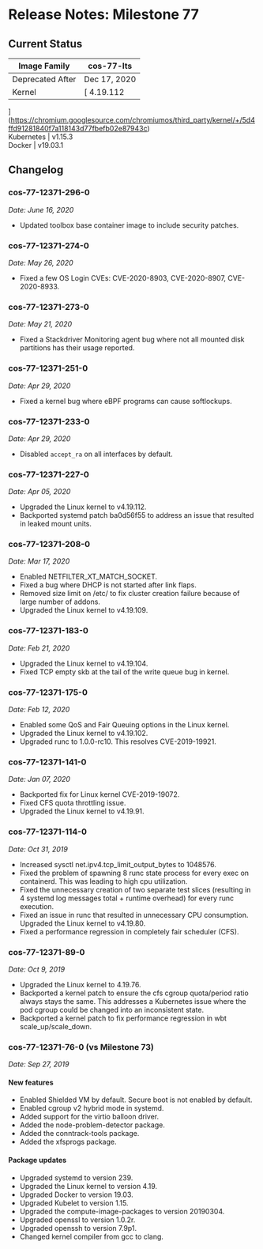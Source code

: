 #  Release Notes: Milestone 77

##  Current Status

Image Family  |  cos-77-lts  
---|---  
Deprecated After  |  Dec 17, 2020  
Kernel  |  [ 4.19.112
](https://chromium.googlesource.com/chromiumos/third_party/kernel/+/5d4ffd91281840f7a118143d77fbefb02e87943c)  
Kubernetes  |  v1.15.3  
Docker  |  v19.03.1  
  
##  Changelog

###  cos-77-12371-296-0

_Date: June 16, 2020_

  * Updated toolbox base container image to include security patches. 

###  cos-77-12371-274-0

_Date: May 26, 2020_

  * Fixed a few OS Login CVEs: CVE-2020-8903, CVE-2020-8907, CVE-2020-8933. 

###  cos-77-12371-273-0

_Date: May 21, 2020_

  * Fixed a Stackdriver Monitoring agent bug where not all mounted disk partitions has their usage reported. 

###  cos-77-12371-251-0

_Date: Apr 29, 2020_

  * Fixed a kernel bug where eBPF programs can cause softlockups. 

###  cos-77-12371-233-0

_Date: Apr 29, 2020_

  * Disabled `accept_ra` on all interfaces by default. 

###  cos-77-12371-227-0

_Date: Apr 05, 2020_

  * Upgraded the Linux kernel to v4.19.112. 
  * Backported systemd patch ba0d56f55 to address an issue that resulted in leaked mount units. 

###  cos-77-12371-208-0

_Date: Mar 17, 2020_

  * Enabled NETFILTER_XT_MATCH_SOCKET. 
  * Fixed a bug where DHCP is not started after link flaps. 
  * Removed size limit on /etc/ to fix cluster creation failure because of large number of addons. 
  * Upgraded the Linux kernel to v4.19.109. 

###  cos-77-12371-183-0

_Date: Feb 21, 2020_

  * Upgraded the Linux kernel to v4.19.104. 
  * Fixed TCP empty skb at the tail of the write queue bug in kernel. 

###  cos-77-12371-175-0

_Date: Feb 12, 2020_

  * Enabled some QoS and Fair Queuing options in the Linux kernel. 
  * Upgraded the Linux kernel to v4.19.102. 
  * Upgraded runc to 1.0.0-rc10. This resolves CVE-2019-19921. 

###  cos-77-12371-141-0

_Date: Jan 07, 2020_

  * Backported fix for Linux kernel CVE-2019-19072. 
  * Fixed CFS quota throttling issue. 
  * Upgraded the Linux kernel to v4.19.91. 

###  cos-77-12371-114-0

_Date: Oct 31, 2019_

  * Increased sysctl net.ipv4.tcp_limit_output_bytes to 1048576. 
  * Fixed the problem of spawning 8 runc state process for every exec on containerd. This was leading to high cpu utilization. 
  * Fixed the unnecessary creation of two separate test slices (resulting in 4 systemd log messages total + runtime overhead) for every runc execution. 
  * Fixed an issue in runc that resulted in unnecessary CPU consumption. Upgraded the Linux kernel to v4.19.80. 
  * Fixed a performance regression in completely fair scheduler (CFS). 

###  cos-77-12371-89-0

_Date: Oct 9, 2019_

  * Upgraded the Linux kernel to 4.19.76. 
  * Backported a kernel patch to ensure the cfs cgroup quota/period ratio always stays the same. This addresses a Kubernetes issue where the pod cgroup could be changed into an inconsistent state. 
  * Backported a kernel patch to fix performance regression in wbt scale_up/scale_down. 

###  cos-77-12371-76-0 (vs Milestone 73)

_Date: Sep 27, 2019_

####  New features

  * Enabled Shielded VM by default. Secure boot is not enabled by default. 
  * Enabled cgroup v2 hybrid mode in systemd. 
  * Added support for the virtio balloon driver. 
  * Added the node-problem-detector package. 
  * Added the conntrack-tools package. 
  * Added the xfsprogs package. 

####  Package updates

  * Upgraded systemd to version 239. 
  * Upgraded the Linux kernel to version 4.19. 
  * Upgraded Docker to version 19.03. 
  * Upgraded Kubelet to version 1.15. 
  * Upgraded the compute-image-packages to version 20190304. 
  * Upgraded openssl to version 1.0.2r. 
  * Upgraded openssh to version 7.9p1. 
  * Changed kernel compiler from gcc to clang. 

